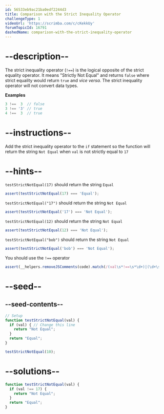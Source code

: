 ```yaml
---
id: 56533eb9ac21ba0edf2244d3
title: Comparison with the Strict Inequality Operator
challengeType: 1
videoUrl: 'https://scrimba.com/c/cKekkUy'
forumTopicId: 16791
dashedName: comparison-with-the-strict-inequality-operator
---
```


# --description--

The strict inequality operator (`!==`) is the logical opposite of the strict equality operator. It means "Strictly Not Equal" and returns `false` where strict equality would return `true` and *vice versa*. The strict inequality operator will not convert data types.

**Examples**

```js
3 !==  3  // false
3 !== '3' // true
4 !==  3  // true
```

# --instructions--

Add the strict inequality operator to the `if` statement so the function will return the string `Not Equal` when `val` is not strictly equal to `17`

# --hints--

`testStrictNotEqual(17)` should return the string `Equal`

```js
assert(testStrictNotEqual(17) === 'Equal');
```

`testStrictNotEqual("17")` should return the string `Not Equal`

```js
assert(testStrictNotEqual('17') === 'Not Equal');
```

`testStrictNotEqual(12)` should return the string `Not Equal`

```js
assert(testStrictNotEqual(12) === 'Not Equal');
```

`testStrictNotEqual("bob")` should return the string `Not Equal`

```js
assert(testStrictNotEqual('bob') === 'Not Equal');
```

You should use the `!==` operator

```js
assert(__helpers.removeJSComments(code).match(/(val\s*!==\s*\d+)|(\d+\s*!==\s*val)/g).length > 0);
```

# --seed--

## --seed-contents--

```js
// Setup
function testStrictNotEqual(val) {
  if (val) { // Change this line
    return "Not Equal";
  }
  return "Equal";
}

testStrictNotEqual(10);
```

# --solutions--

```js
function testStrictNotEqual(val) {
  if (val !== 17) {
    return "Not Equal";
  }
  return "Equal";
}
```
